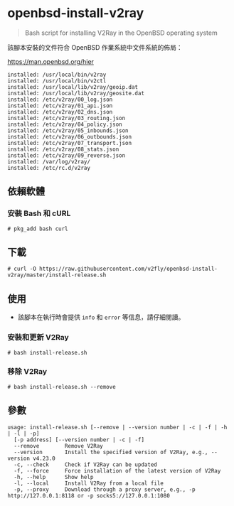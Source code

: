 # openbsd-install-v2ray

> Bash script for installing V2Ray in the OpenBSD operating system

該腳本安裝的文件符合 OpenBSD 作業系統中文件系統的佈局：

https://man.openbsd.org/hier

```
installed: /usr/local/bin/v2ray
installed: /usr/local/bin/v2ctl
installed: /usr/local/lib/v2ray/geoip.dat
installed: /usr/local/lib/v2ray/geosite.dat
installed: /etc/v2ray/00_log.json
installed: /etc/v2ray/01_api.json
installed: /etc/v2ray/02_dns.json
installed: /etc/v2ray/03_routing.json
installed: /etc/v2ray/04_policy.json
installed: /etc/v2ray/05_inbounds.json
installed: /etc/v2ray/06_outbounds.json
installed: /etc/v2ray/07_transport.json
installed: /etc/v2ray/08_stats.json
installed: /etc/v2ray/09_reverse.json
installed: /var/log/v2ray/
installed: /etc/rc.d/v2ray
```

## 依賴軟體

### 安裝 Bash 和 cURL

```
# pkg_add bash curl
```

## 下載

```
# curl -O https://raw.githubusercontent.com/v2fly/openbsd-install-v2ray/master/install-release.sh
```

## 使用

* 該腳本在執行時會提供 `info` 和 `error` 等信息，請仔細閱讀。

### 安裝和更新 V2Ray

```
# bash install-release.sh
```

### 移除 V2Ray

```
# bash install-release.sh --remove
```

## 參數

```
usage: install-release.sh [--remove | --version number | -c | -f | -h | -l | -p]
  [-p address] [--version number | -c | -f]
  --remove        Remove V2Ray
  --version       Install the specified version of V2Ray, e.g., --version v4.23.0
  -c, --check     Check if V2Ray can be updated
  -f, --force     Force installation of the latest version of V2Ray
  -h, --help      Show help
  -l, --local     Install V2Ray from a local file
  -p, --proxy     Download through a proxy server, e.g., -p http://127.0.0.1:8118 or -p socks5://127.0.0.1:1080
```
